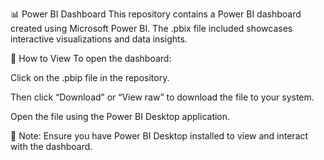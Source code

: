 📊 Power BI Dashboard
This repository contains a Power BI dashboard created using Microsoft Power BI. The .pbix file included showcases interactive visualizations and data insights.

🔗 How to View
To open the dashboard:

Click on the .pbip file in the repository.

Then click “Download” or “View raw” to download the file to your system.

Open the file using the Power BI Desktop application.

📌 Note: Ensure you have Power BI Desktop installed to view and interact with the dashboard.

